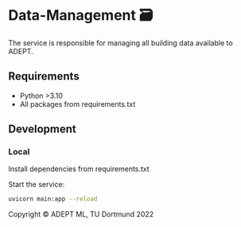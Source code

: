 # Data-Management 🗃️

The service is responsible for managing all building data available to ADEPT.

## Requirements

+ Python >3.10
+ All packages from requirements.txt

## Development

### Local

Install dependencies from requirements.txt

Start the service:

```sh
uvicorn main:app --reload
```

Copyright © ADEPT ML, TU Dortmund 2022